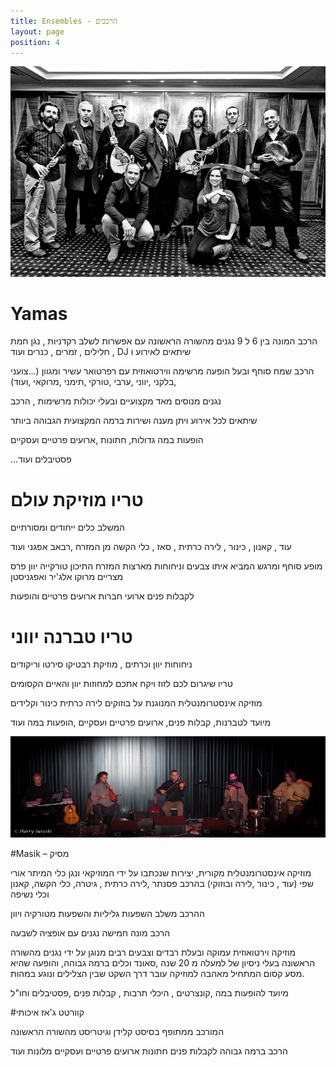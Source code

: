 ```yaml
---
title: Ensembles - הרכבים
layout: page
position: 4
---
```

![Yamas](gallery/yamas-black.jpg)

# Yamas

הרכב המונה בין 6 ל 9 נגנים מהשורה הראשונה עם אפשרות לשלב רקדניות , נגן חמת חלילים , זמרים , כנרים ועוד  , DJ שיתאים לאירוע ו

הרכב שמח סוחף ובעל הופעה מרשימה ווירטואוזית עם רפרטואר עשיר ומגוון
  (…צועני ,בלקני ,יווני ,ערבי ,טורקי ,תימני ,מרוקאי ,ועוד)

נגנים מנוסים מאד מקצועיים ובעלי יכולות מרשימות , הרכב

שיתאים לכל אירוע ויתן מענה ושירות ברמה המקצועית הגבוהה ביותר

הופעות במה גדולות, חתונות ,ארועים פרטיים ועסקיים

…פסטיבלים ועוד

# טריו מוזיקת עולם

המשלב כלים ייחודים ומסורתיים

עוד , קאנון , כינור , לירה כרתית , סאז , כלי הקשה מן המזרח ,רבאב אפגני ועוד

מופע סוחף ומרגש המביא איתו צבעים וניחוחות מארצות המזרח התיכון טורקייה יוון פרס מצריים מרוקו אלג'יר ואפגניסטן

לקבלות פנים ארועי חברות ארועים פרטיים והופעות

# טריו טברנה יווני

ניחוחות יוון וכרתים , מוזיקת רבטיקו סירטו וריקודים

טריו שיגרום לכם לזוז ויקח אתכם למחוזות יוון והאיים הקסומים

מוזיקה אינסטרומנטלית המנוגנת על בוזוקים לירה כרתית כינור וקלידים

מיועד לטברנות, קבלות פנים, ארועים פרטיים ועסקיים ,הופעות במה ועוד


![מסיק](gallery/masik.jpg)

#Masik – מסיק

מוזיקה אינסטרומנטלית מקורית, יצירות שנכתבו על ידי המוזיקאי ונגן כלי המיתר אורי שפי (עוד , כינור ,לירה ובוזוקי) בהרכב פסנתר ,לירה כרתית , גיטרה, כלי הקשה, קאנון וכלי נשיפה

ההרכב משלב השפעות גליליות והשפעות מטורקיה ויוון

 הרכב מונה חמישה נגנים עם אופציה לשבעה

מוזיקה וירטואוזית עמוקה ובעלת רבדים וצבעים רבים מנוגן על ידי נגנים מהשורה הראשונה בעלי ניסיון של למעלה מ 20 שנה ,סאונד וכלים ברמה גבוהה, והופעה שהיא מסע קסום המתחיל מאהבה למוזיקה עובר דרך השקט שבין הצלילים ונוגע במהות.

מיועד להופעות במה ,קונצרטים , היכלי תרבות , קבלות פנים ,פסטיבלים וחו"ל

#קוורטט ג'אז איכותי

המורכב ממתופף בסיסט קלידן וגיטריסט מהשורה הראשונה

הרכב ברמה גבוהה לקבלות פנים חתונות ארועים פרטיים ועסקיים מלונות ועוד

 
